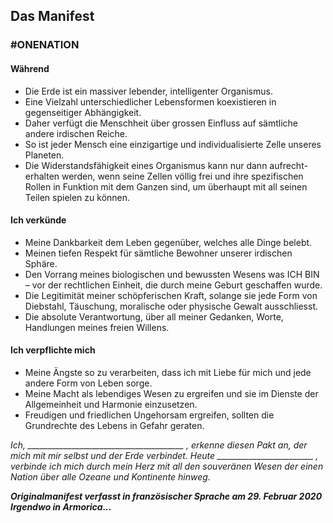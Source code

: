 ## Das Manifest
### #ONENATION

#### Während

- Die Erde ist ein massiver lebender, intelligenter Organismus.  
- Eine Vielzahl unterschiedlicher Lebensformen koexistieren in gegenseitiger Abhängigkeit.  
- Daher verfügt die Menschheit über grossen Einfluss auf sämtliche andere irdischen Reiche.  
- So ist jeder Mensch eine einzigartige und individualisierte Zelle unseres Planeten.  
- Die Widerstandsfähigkeit eines Organismus kann nur dann aufrecht-
  erhalten werden, wenn seine Zellen völlig frei und ihre spezifischen Rollen in Funktion mit dem Ganzen sind, um überhaupt mit all seinen Teilen spielen zu können.

#### Ich verkünde

- Meine Dankbarkeit dem Leben gegenüber, welches alle Dinge belebt.  
- Meinen tiefen Respekt für sämtliche Bewohner unserer irdischen Sphäre.  
- Den Vorrang meines biologischen und bewussten Wesens was ICH BIN – vor der rechtlichen Einheit, die durch meine Geburt geschaffen wurde.  
- Die Legitimität meiner schöpferischen Kraft, solange sie jede Form von Diebstahl, Täuschung, moralische oder physische Gewalt ausschliesst.  
- Die absolute Verantwortung, über all meiner Gedanken, Worte, Handlungen meines freien Willens.

#### Ich verpflichte mich

- Meine Ängste so zu verarbeiten, dass ich mit Liebe für mich und jede andere Form von Leben sorge.  
- Meine Macht als lebendiges Wesen zu ergreifen und sie im Dienste der
  Allgemeinheit und Harmonie einzusetzen.  
- Freudigen und friedlichen Ungehorsam ergreifen, sollten die Grundrechte des Lebens in Gefahr geraten.

_Ich, _______________________________________ , erkenne diesen Pakt an, der mich mit mir selbst und der Erde verbindet. Heute ________________________ , verbinde ich mich durch mein Herz mit all den souveränen Wesen der einen Nation über alle Ozeane und Kontinente hinweg._

**_Originalmanifest verfasst in französischer Sprache am 29. Februar 2020  
Irgendwo in Armorica..._**